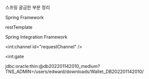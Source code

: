 스프링 굴금한 부분 정리


Spring Framework


restTemplate


Spring Integration Framework

<int:channel id="requestChannel" />

<int:gate

jdbc:oracle:thin:@db202201142010_medium?TNS_ADMIN=/users/edward/downloads/Wallet_DB202201142010/